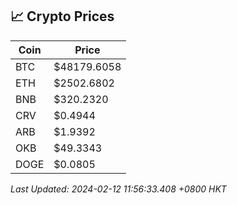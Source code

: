 ## 📈 Crypto Prices

| Coin | Price |
| ---- | ----- |
| BTC | $48179.6058 |
| ETH | $2502.6802 |
| BNB | $320.2320 |
| CRV | $0.4944 |
| ARB | $1.9392 |
| OKB | $49.3343 |
| DOGE | $0.0805 |

_Last Updated: 2024-02-12 11:56:33.408 +0800 HKT_